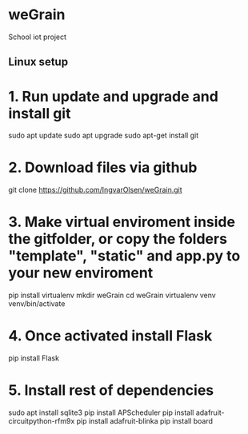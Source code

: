 # weGrain
School iot project

## Linux setup

# 1. Run update and upgrade and install git
sudo apt update
sudo apt upgrade
sudo apt-get install git

# 2. Download files via github
git clone https://github.com/IngvarOlsen/weGrain.git

# 3. Make virtual enviroment inside the gitfolder, or copy the folders "template", "static" and app.py to your new enviroment
pip install virtualenv
mkdir weGrain
cd weGrain
virtualenv venv
venv/bin/activate

# 4. Once activated install Flask
pip install Flask

# 5. Install rest of dependencies 
sudo apt install sqlite3
pip install APScheduler
pip install adafruit-circuitpython-rfm9x
pip install adafruit-blinka
pip install board
